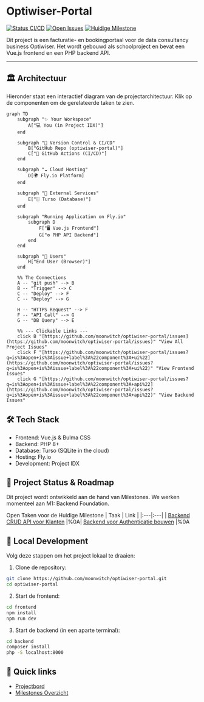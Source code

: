 # Optiwiser-Portal

[![Status CI/CD](https://github.com/moonwitch/optiwiser-portal/actions/workflows/update_readme.yml/badge.svg)](https://github.com/moonwitch/optiwiser-portal/actions)
[![Open Issues](https://img.shields.io/github/issues/moonwitch/optiwiser-portal)](https://github.com/moonwitch/optiwiser-portal/issues)
[![Huidige Milestone](https://img.shields.io/badge/milestone-M1:_Backend_Foundation-blue)](https://github.com/moonwitch/optiwiser-portal/milestones)

Dit project is een facturatie- en bookingportaal voor de data consultancy business Optiwiser. Het wordt gebouwd als schoolproject en bevat een Vue.js frontend en een PHP backend API.

---

## 🏛️ Architectuur

Hieronder staat een interactief diagram van de projectarchitectuur. Klik op de componenten om de gerelateerde taken te zien.

```mermaid
graph TD
    subgraph "✨ Your Workspace"
        A["💻 You (in Project IDX)"]
    end

    subgraph "🐙 Version Control & CI/CD"
        B["GitHub Repo (optiwiser-portal)"]
        C["🚀 GitHub Actions (CI/CD)"]
    end

    subgraph "☁️ Cloud Hosting"
        D[🌍 Fly.io Platform]
    end
    
    subgraph "🔗 External Services"
        E["🗄️ Turso (Database)"]
    end

    subgraph "Running Application on Fly.io"
        subgraph D
            F["🖥️ Vue.js Frontend"]
            G["⚙️ PHP API Backend"]
        end
    end

    subgraph "👤 Users"
        H["End User (Browser)"]
    end

    %% The Connections
    A -- "git push" --> B
    B -- "Trigger" --> C
    C -- "Deploy" --> F
    C -- "Deploy" --> G
    
    H -- "HTTPS Request" --> F
    F -- "API Call" --> G
    G -- "DB Query" --> E

    %% --- Clickable Links ---
    click B "[https://github.com/moonwitch/optiwiser-portal/issues](https://github.com/moonwitch/optiwiser-portal/issues)" "View All Project Issues"
    click F "[https://github.com/moonwitch/optiwiser-portal/issues?q=is%3Aopen+is%3Aissue+label%3A%22component%3A+ui%22](https://github.com/moonwitch/optiwiser-portal/issues?q=is%3Aopen+is%3Aissue+label%3A%22component%3A+ui%22)" "View Frontend Issues"
    click G "[https://github.com/moonwitch/optiwiser-portal/issues?q=is%3Aopen+is%3Aissue+label%3A%22component%3A+api%22](https://github.com/moonwitch/optiwiser-portal/issues?q=is%3Aopen+is%3Aissue+label%3A%22component%3A+api%22)" "View Backend Issues"
````

## 🛠️ Tech Stack

- Frontend: Vue.js & Bulma CSS
- Backend: PHP 8+
- Database: Turso (SQLite in the cloud)
- Hosting: Fly.io
- Development: Project IDX

## 🎯 Project Status & Roadmap
Dit project wordt ontwikkeld aan de hand van Milestones. We werken momenteel aan M1: Backend Foundation.

Open Taken voor de Huidige Milestone
| Taak | Link |
|:---|:---|
| [Backend CRUD API voor Klanten](https://github.com/moonwitch/optiwiser-portal/issues/38) |%0A| [Backend voor Authenticatie bouwen](https://github.com/moonwitch/optiwiser-portal/issues/35) |%0A

## 🚀 Local Development

Volg deze stappen om het project lokaal te draaien:

1. Clone de repository:
```bash
git clone https://github.com/moonwitch/optiwiser-portal.git
cd optiwiser-portal
````

2. Start de frontend:
```bash
cd frontend
npm install
npm run dev
```

3. Start de backend (in een aparte terminal):
```bash
cd backend
composer install
php -S localhost:8000
```

## 🔗 Quick links
- [Projectbord](https://github.com/users/moonwitch/projects/20)
- [Milestones Overzicht](https://github.com/moonwitch/optiwiser-portal/milestones)